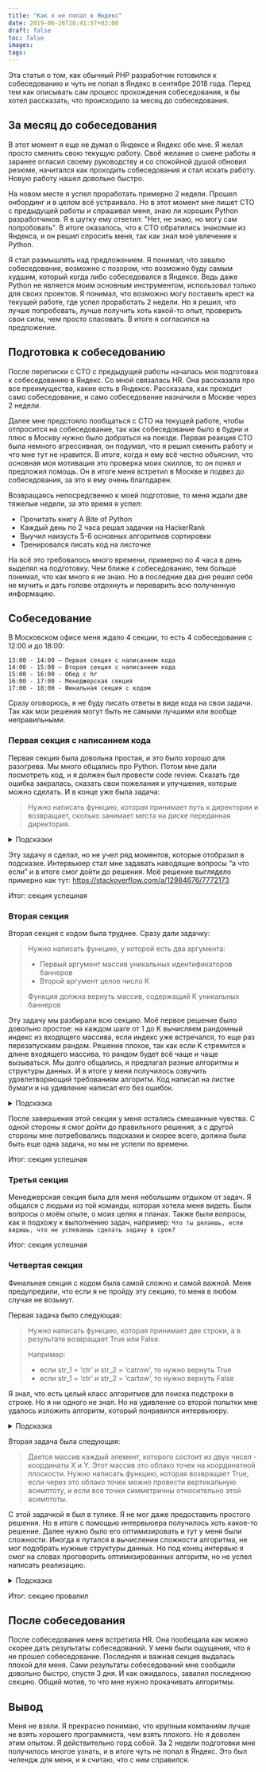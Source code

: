 ```yaml
---
title: "Как я не попал в Яндекс"
date: 2019-06-26T20:41:57+03:00
draft: false
toc: false
images:
tags: 
---
```

Эта статья о том, как обычный PHP разработчик готовился к собеседованию и чуть не попал в Яндекс в сентябре 2018 года. Перед тем как описывать сам процесс прохождения собеседования, я бы хотел рассказать, что происходило за месяц до собеседования.

## За месяц до собеседования
В этот момент я еще не думал о Яндексе и Яндекс обо мне. Я желал просто сменить свою текущую работу. Своё желание о смене работы я заранее огласил своему руководству и со спокойной душой обновил резюме, начитался как проходить собеседования и стал искать работу. Новую работу нашел довольно быстро.

На новом месте я успел проработать примерно 2 недели. Прошел онбординг и в целом всё устраивало. Но в этот момент мне пишет СТО с предыдущей работы и спрашивал меня, знаю ли хороших Python разработчиков. Я в шутку ему ответил: "Нет, не знаю, но могу сам попробовать". В итоге оказалось, что к СТО обратились знакомые из Яндекса, и он решил спросить меня, так как знал моё увлечение к Python.

Я стал размышлять над предложением. Я понимал, что завалю собеседование, возможно с позором, что возможно буду самым худшим, который когда либо собеседовался в Яндексе. Ведь даже Python не является моим основным инструментом, использовал только для своих проектов. Я понимал, что возможно могу поставить крест на текущей работе, где успел проработать 2 недели. Но я решил, что лучше попробовать, лучше получить хоть какой-то опыт, проверить свои силы, чем просто спасовать. В итоге я согласился на предложение.

## Подготовка к собеседованию
После переписки с СТО с предыдущей работы началась моя подготовка к собеседованию в Яндекс. Со мной связалась HR. Она рассказала про все преимущества, какие есть в Яндексе. Рассказала, как проходит само собеседование, и само собеседование назначили в Москве через 2 недели.

Далее мне предстояло пообщаться с СТО на текущей работе, чтобы отпросится на собеседование, так как собеседование было в будни и плюс в Москву нужно было добраться на поезде. Первая реакция СТО была немного агрессивная, он подумал, что я решил сменить работу и что мне тут не нравится. В итоге, когда я ему всё честно объяснил, что основная моя мотивация это проверка моих скиллов, то он понял и предложил помощь. Он в итоге меня встретил в Москве и подвез до собеседования, за это я ему очень благодарен.

Возвращаясь непосредсвенно к моей подготовке, то меня ждали две тяжелые недели, за это время я успел:
-	Прочитать книгу A Bite of Python
-	Каждый день по 2 часа решал задачки на HackerRank
-	Выучил наизусть 5-6 основных алгоритмов сортировки
-	Тренировался писать код на листочке

На всё это требовалось много времени, примерно по 4 часа в день выделял на подготовку. Чем ближе к собеседованию, тем больше понимал, что как много я не знаю. Но в последние два дня решил себя не мучить и дать голове отдохнуть и переварить всю полученную информацию.


## Собеседование
В Московском офисе меня ждало 4 секции, то есть 4 собеседования с 12:00 и до 18:00:

```
13:00 - 14:00 – Первая секция с написанием кода 
14:00 - 15:00 – Вторая секция с написанием кода 
15:00 - 16:00 - Обед с hr
16:00 - 17:00 - Менеджерская секция
17:00 - 18:00 - Финальная секция с кодом
```

Сразу оговорюсь, я не буду писать ответы в виде кода на свои задачи. Так как мои решения могут быть не самыми лучшими или вообще неправильными.

### Первая секция с написанием кода
Первая секция была довольна простая, и это было хорошо для разогрева. Мы много общались про Python. Потом мне дали посмотреть код, и я должен был провести code review. Сказать где ошибка закралась, сказать свои пожелания и улучшения, которые можно сделать. И в конце уже была задача:


> Нужно написать функцию, которая принимает путь к директории и возвращает, сколько занимает места на диске переданная директория.

<details>
<summary>Подсказки</summary>

Символические ссылки нужно игнорировать.  
Отслеживать inode - если inode уже была, больше учитывать её не нужно.

</details>  

Эту задачу я сделал, но не учел ряд моментов, которые отобразил в подсказке. Интервьюер стал мне задавать наводящие вопросы “а что если” и в итоге смог дойти до решения. Моё решение выглядело примерно как тут: https://stackoverflow.com/a/12984676/7772173

Итог: секция успешная


### Вторая секция
Вторая секция с кодом была труднее. Сразу дали задачку:


> Нужно написать функцию, у которой есть два аргумента:
> -	Первый аргумент массив уникальных идентификаторов баннеров
> -	Второй аргумент целое число K
> 
> Функция должна вернуть массив, содержащий K уникальных баннеров 

Эту задачу мы разбирали всю секцию. Моё первое решение было довольно простое: на каждом шаге от 1 до K вычисляем рандомный индекс из входящего массива, если индекс уже встречался, то еще раз перезапускаем рандом. Решение плохое, так как если K стремится к длине входящего массива, то рандом будет всё чаще и чаще вызываться.
Мы долго общались, я предлагал разные алгоритмы и структуры данных. И в итоге у меня получилось озвучить удовлетворяющий требованиям алгоритм. Код написал на листке бумаги и на удивление написал его без ошибок.

<details>
<summary>Подсказка</summary>

Нужно удалять элементы из входящего массива, когда через рандом находим нужный элемент. Но удаление из массива O(n), чтобы удалить за O(1) нужно найденное значение поменять местами с последним элементом в массиве. И тогда удалить последний элемент массива можно за O(1).

</details>  

После завершения этой секции у меня остались смешанные чувства. С одной стороны я смог дойти до правильного решения, а с другой стороны мне потребовались подсказки и скорее всего, должна была быть еще одна задача, но мы не успели по времени.

Итог: секция успешная


### Третья секция
Менеджерская секция была для меня небольшим отдыхом от задач. Я общался с людьми из той команды, которая хотела меня видеть. Были вопросы о моём опыте, о моих целях и планах. Также были вопросы, как я подхожу к выполнению задач, например: `Что ты делаешь, если видишь, что не успеваешь сделать задачу в срок?`

Итог: секция успешная

### Четвертая секция
Финальная секция с кодом была самой сложно и самой важной. Меня предупредили, что если я не пройду эту секцию, то меня в любом случае не возьмут.

Первая задача было следующая:
> Нужно написать функцию, которая принимает две строки, а в результате возвращает True или False.
> 
> Например:
> -	если str_1 = ‘ctr’ и str_2 = ‘catrow’, то нужно вернуть True
> -	если str_1 = ‘ctr’ и str_2 = ‘cartow’, то нужно вернуть False

Я знал, что есть целый класс алгоритмов для поиска подстроки в строке. Но я ни одного не знал. Но на удивление со второй попытки мне удалось изложить алгоритм, который понравился интервьюеру.

<details>
<summary>Подсказка</summary>

Мой алгоритм использовал счетчик, который указывал на индекс первой строки. И в конце нужно сверить счетчик и длину первой строки, если счетчик меньше, чем длина строки, то возвращаем False, иначе True

</details>  


Вторая задача была следующая:
> Дается массив каждый элемент, которого состоит из двух чисел - координаты X и Y. Этот массив это облако точек на координатной плоскости.
> Нужно написать функцию, которая возвращает True, если через это облако точек можно провести вертикальную асимптоту, и если все точки симметричны относительно этой асимптоты.

С этой задачкой я был в тупике. Я не мог даже предоставить простого решения. Но в итоге с помощью интервьюера получилось хоть какое-то решение. Далее нужно было его оптимизировать и тут у меня были сложности. Иногда я путался в вычислении сложности алгоритма, не мог подобрать нужные структуры данных. Но под конец интервью я смог на словах проговорить оптимизированных алгоритм, но не успел написать реализацию.

<details>
<summary>Подсказка</summary>

Чтобы вычислить координату X вертикальной асимптоты, нужно найти середину между максимальным и минимальным X в облаке точек.
Нужно учесть, что точки могут накладываться друг на друга.
Если у точки совпадает координата X с координатой вертикальной асимпоты, то точку можно не учитывать, так как она симметрична относительно себя.
Можно облако точек преобразовать в хеш таблицу, где ключ это X, а значение тоже хеш-таблица, где ключ Y, а значение счетчик, показывающий кол-во точек в этой координате. Далее работать с этой хеш-таблицей и удалять симметричные точки, если хеш-таблица в конце пустая, значит все точки симметричные.

</details>  

Итог: секцию провалил

## После собеседования
После собеседования меня встретила HR. Она пообещала как можно скорее дать результаты собеседований. У меня были ощущения, что я не прошел собеседование. Последняя и важная секция выдалась плохой для меня. Сами результаты собеседований мне сообщили довольно быстро, спустя 3 дня. И как ожидалось, завалил последнюю секцию. Общий мотив, то что мне нужно прокачивать алгоритмы.

## Вывод
Меня не взяли. Я прекрасно понимаю, что крупным компаниям лучше не взять хорошего программиста, чем взять плохого. Но я доволен этим опытом. Я действительно горд собой. За 2 недели подготовки мне получилось многое узнать, и в итоге чуть не попал в Яндекс. Это был челендж для меня, и я считаю, что с ним справился.


